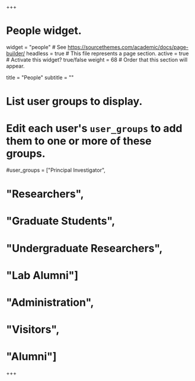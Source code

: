 +++
# People widget.
widget = "people"  # See https://sourcethemes.com/academic/docs/page-builder/
headless = true  # This file represents a page section.
active = true  # Activate this widget? true/false
weight = 68  # Order that this section will appear.

title = "People"
subtitle = ""

# List user groups to display.
#   Edit each user's `user_groups` to add them to one or more of these groups.
#user_groups = ["Principal Investigator",
#               "Researchers",
#               "Graduate Students",
#               "Undergraduate Researchers",
#               "Lab Alumni"]
#               "Administration",
#               "Visitors",
#               "Alumni"]
+++
